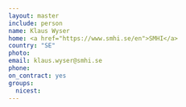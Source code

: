 ```yaml
---
layout: master
include: person
name: Klaus Wyser
home: <a href="https://www.smhi.se/en">SMHI</a>
country: "SE"
photo:
email: klaus.wyser@smhi.se
phone:
on_contract: yes
groups:
  nicest:
---
```


